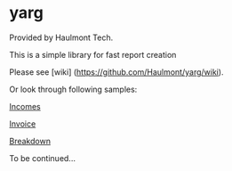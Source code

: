 yarg
====

Provided by Haulmont Tech.

This is a simple library for fast report creation

Please see [wiki] (https://github.com/Haulmont/yarg/wiki). 

Or look through following samples: 

[Incomes](/core/test/sample/incomes/IncomesTest.java)

[Invoice](/core/test/sample/invoice/InvoiceTest.java)

[Breakdown](/core/test/sample/financedetails/BreakdownTest.java)

To be continued...
